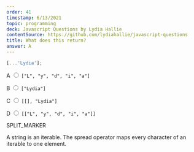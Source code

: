 ```yaml
---
order: 41
timestamp: 6/13/2021
topic: programming
deck: Javascript Questions by Lydia Hallie
contentSource: https://github.com/lydiahallie/javascript-questions
title: What does this return?
answer: A
---
```


  

```javascript
[...'Lydia'];
```


<label for="option-A">A </label>
<span class="option-container">
  <input
    type="radio"
    name="answer-option"
    id="option-A" value="A"
  />
  `["L", "y", "d", "i", "a"]`
</span>
    

<label for="option-B">B </label>
<span class="option-container">
  <input
    type="radio"
    name="answer-option"
    id="option-B" value="B"
  />
  `["Lydia"]`
</span>
    

<label for="option-C">C </label>
<span class="option-container">
  <input
    type="radio"
    name="answer-option"
    id="option-C" value="C"
  />
  `[[], "Lydia"]`
</span>
    

<label for="option-D">D </label>
<span class="option-container">
  <input
    type="radio"
    name="answer-option"
    id="option-D" value="D"
  />
  `[["L", "y", "d", "i", "a"]]`
</span>
    




SPLIT_MARKER

A string is an iterable. The spread operator maps every character of an iterable to one element.



